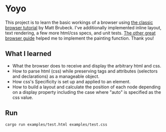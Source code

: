 # Yoyo

This project is to learn the basic workings of a browser using [the classic browser tutorial](https://limpet.net/mbrubeck/2014/08/08/toy-layout-engine-1.html) by Matt Brubeck. I've additionally implemented inline layout, text rendering, a few more html/css specs, and unit tests. [The other great browser guide](https://browserbook.shift-js.info/chapters/rendering) helped me to implement the painting function. Thank you!

## What I learned

- What the browser does to receive and display the arbitrary html and css.
- How to parse html (css) while preserving tags and attributes (selectors and declarations) as a manageable object.
- How css's Specificity is set up and applied to an element.
- How to build a layout and calculate the position of each node depending on a display property including the case where "auto" is specified as the css value.

## Run

```sh
cargo run examples/test.html examples/test.css
```
